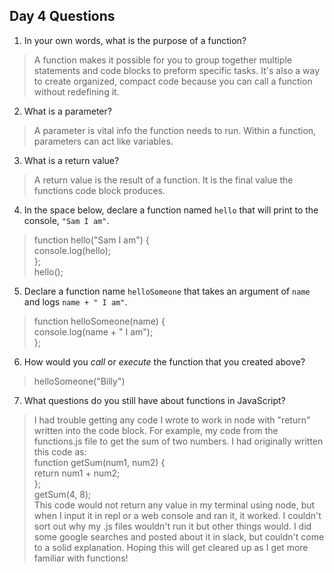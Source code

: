 ## Day 4 Questions

1. In your own words, what is the purpose of a function?
> A function makes it possible for you to group together multiple statements and code blocks to preform specific tasks. It's also a way to create organized, compact code because you can call a function without redefining it.

2. What is a parameter?
> A parameter is vital info the function needs to run. Within a function, parameters can act like variables.

3. What is a return value?
> A return value is the result of a function. It is the final value the functions code block produces.

4. In the space below, declare a function named `hello` that will print to the console, `"Sam I am"`.
> function hello("Sam I am") { <br>
>   console.log(hello); <br>
>}; <br>
> hello();

5. Declare a function name `helloSomeone` that takes an argument of `name` and logs `name + " I am"`.
> function helloSomeone(name) { <br>
>    console.log(name + " I am"); <br>
>}; <br>

6. How would you _call_ or _execute_ the function that you created above?
>helloSomeone("Billy")

7. What questions do you still have about functions in JavaScript?
> I had trouble getting any code I wrote to work in node with "return" written into the code block. For example, my code from the functions.js file to get the sum of two numbers. I had originally written this code as: <br>
> function getSum(num1, num2) {<br>
>  return num1 + num2;<br>
>};<br>
>getSum(4, 8); <br>
>This code would not return any value in my terminal using node, but when I input it in repl or a web console and ran it, it worked. I couldn't sort out why my .js files wouldn't run it but other things would. I did some google searches and posted about it in slack, but couldn't come to  a solid explanation. Hoping this will get cleared up as I get more familiar with functions!
